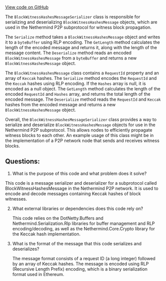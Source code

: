 [View code on GitHub](https://github.com/nethermindeth/nethermind/Nethermind.Network/P2P/Subprotocols/Wit/Messages/BlockWitnessHashesMessageSerializer.cs)

The `BlockWitnessHashesMessageSerializer` class is responsible for serializing and deserializing `BlockWitnessHashesMessage` objects, which are used in the Nethermind P2P subprotocol for witness block propagation. 

The `Serialize` method takes a `BlockWitnessHashesMessage` object and writes it to a `byteBuffer` using RLP encoding. The `GetLength` method calculates the length of the encoded message and returns it, along with the length of the message content. The `Deserialize` method reads an encoded `BlockWitnessHashesMessage` from a `byteBuffer` and returns a new `BlockWitnessHashesMessage` object.

The `BlockWitnessHashesMessage` class contains a `RequestId` property and an array of `Keccak` hashes. The `Serialize` method encodes the `RequestId` and the `Keccak` hashes using RLP encoding. If the `Hashes` array is null, it is encoded as a null object. The `GetLength` method calculates the length of the encoded `RequestId` and `Hashes` array, and returns the total length of the encoded message. The `Deserialize` method reads the `RequestId` and `Keccak` hashes from the encoded message and returns a new `BlockWitnessHashesMessage` object.

Overall, the `BlockWitnessHashesMessageSerializer` class provides a way to serialize and deserialize `BlockWitnessHashesMessage` objects for use in the Nethermind P2P subprotocol. This allows nodes to efficiently propagate witness blocks to each other. An example usage of this class might be in the implementation of a P2P network node that sends and receives witness blocks.
## Questions: 
 1. What is the purpose of this code and what problem does it solve?
   
   This code is a message serializer and deserializer for a subprotocol called BlockWitnessHashesMessage in the Nethermind P2P network. It is used to encode and decode messages containing Keccak hashes of block witnesses.

2. What external libraries or dependencies does this code rely on?
   
   This code relies on the DotNetty.Buffers and Nethermind.Serialization.Rlp libraries for buffer management and RLP encoding/decoding, as well as the Nethermind.Core.Crypto library for the Keccak hash implementation.

3. What is the format of the message that this code serializes and deserializes?
   
   The message format consists of a request ID (a long integer) followed by an array of Keccak hashes. The message is encoded using RLP (Recursive Length Prefix) encoding, which is a binary serialization format used in Ethereum.